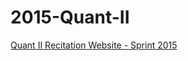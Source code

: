# 2015-Quant-II
[Quant II Recitation Website - Sprint 2015](http://ddimmery.github.io/2015-Quant-II)
